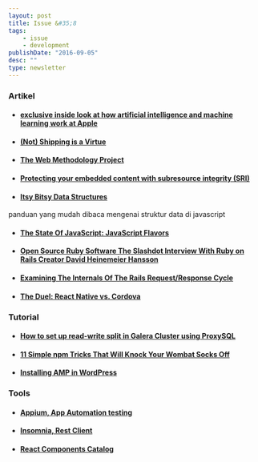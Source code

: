 ```yaml
---
layout: post
title: Issue &#35;8
tags:
    - issue
    - development
publishDate: "2016-09-05"
desc: ""
type: newsletter
---
```



### Artikel 
- #### [exclusive inside look at how artificial intelligence and machine learning work at Apple](https://backchannel.com/an-exclusive-look-at-how-ai-and-machine-learning-work-at-apple-8dbfb131932b#.y1b0uzjky)
- #### [(Not) Shipping is a Virtue](https://m.signalvnoise.com/not-shipping-is-a-virtue-b880badb623c#.k1hllcn84)
- #### [The Web Methodology Project](http://webmethodologyproject.com/guide/)
- #### [Protecting your embedded content with subresource integrity (SRI)](https://www.troyhunt.com/protecting-your-embedded-content-with-subresource-integrity-sri/)
- #### [Itsy Bitsy Data Structures](https://github.com/thejameskyle/itsy-bitsy-data-structures)
panduan yang mudah dibaca mengenai struktur data di javascript
- #### [The State Of JavaScript: JavaScript Flavors](https://medium.com/@sachagreif/the-state-of-javascript-javascript-flavors-1e02b0bfefb6#.swwtqmgwz)
- #### [Open Source Ruby Software The Slashdot Interview With Ruby on Rails Creator David Heinemeier Hansson](https://interviews.slashdot.org/story/16/08/30/1759216/the-slashdot-interview-with-ruby-on-rails-creator-david-heinemeier-hansson)
- #### [Examining The Internals Of The Rails Request/Response Cycle](http://www.rubypigeon.com/posts/examining-internals-of-rails-request-response-cycle/)
- #### [The Duel: React Native vs. Cordova](https://www.toptal.com/mobile/comparing-react-native-to-cordova)

### Tutorial
- #### [How to set up read-write split in Galera Cluster using ProxySQL](http://severalnines.com/blog/how-set-read-write-split-galera-cluster-using-proxysql)
- #### [11 Simple npm Tricks That Will Knock Your Wombat Socks Off](https://nodesource.com/blog/eleven-npm-tricks-that-will-knock-your-wombat-socks-off/)
- #### [Installing AMP in WordPress](http://code.tutsplus.com/tutorials/installing-amp-in-wordpress--cms-26272)

### Tools
- #### [Appium, App Automation testing](http://appium.io/)
- #### [Insomnia, Rest Client](https://insomnia.rest/)
- #### [React Components Catalog](https://github.com/brillout/awesome-react-components)
